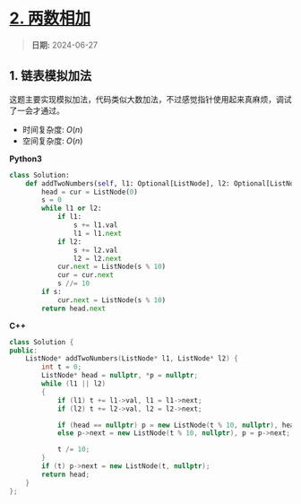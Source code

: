 # [2. 两数相加](https://leetcode.cn/problems/add-two-numbers/description/)

> **日期:** 2024-06-27

## 1. 链表模拟加法

这题主要实现模拟加法，代码类似大数加法，不过感觉指针使用起来真麻烦，调试了一会才通过。

- 时间复杂度: $O(n)$
- 空间复杂度: $O(n)$

**Python3**

```python
class Solution:
    def addTwoNumbers(self, l1: Optional[ListNode], l2: Optional[ListNode]) -> Optional[ListNode]:
        head = cur = ListNode(0)
        s = 0
        while l1 or l2:
            if l1: 
                s += l1.val
                l1 = l1.next
            if l2: 
                s += l2.val
                l2 = l2.next
            cur.next = ListNode(s % 10)
            cur = cur.next
            s //= 10
        if s:
            cur.next = ListNode(s % 10)
        return head.next            
```

**C++**

```C++
class Solution {
public:
    ListNode* addTwoNumbers(ListNode* l1, ListNode* l2) {
        int t = 0;
        ListNode* head = nullptr, *p = nullptr;
        while (l1 || l2)
        {
            if (l1) t += l1->val, l1 = l1->next;
            if (l2) t += l2->val, l2 = l2->next;

            if (head == nullptr) p = new ListNode(t % 10, nullptr), head = p;
            else p->next = new ListNode(t % 10, nullptr), p = p->next;

            t /= 10;
        }
        if (t) p->next = new ListNode(t, nullptr);
        return head;
    }
};
```